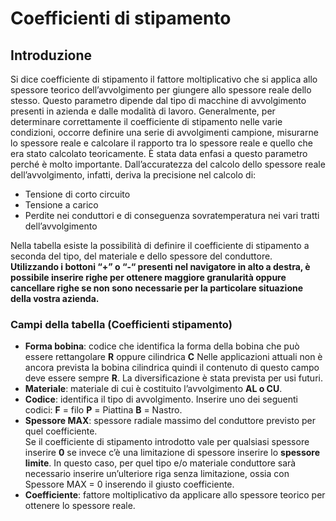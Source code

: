 # Coefficienti di stipamento
## Introduzione
Si dice coefficiente di stipamento il fattore moltiplicativo che si applica allo spessore teorico dell’avvolgimento per giungere allo spessore reale dello stesso.
Questo parametro dipende dal tipo di macchine di avvolgimento presenti in azienda e dalle modalità di lavoro. Generalmente, per determinare correttamente il coefficiente di stipamento nelle varie condizioni, occorre definire una serie di avvolgimenti campione, misurarne lo spessore reale e calcolare il rapporto tra lo spessore reale e quello che era stato calcolato teoricamente.
È stata data enfasi a questo parametro perché è molto importante. Dall’accuratezza del calcolo dello spessore reale dell’avvolgimento, infatti, deriva la precisione nel calcolo di:
- Tensione di corto circuito
- Tensione a carico
- Perdite nei conduttori e di conseguenza sovratemperatura nei vari tratti dell’avvolgimento
  
Nella tabella esiste la possibilità di definire il coefficiente di stipamento a seconda del tipo, del materiale e dello spessore del conduttore. <br>
**Utilizzando i bottoni “+” o “-“ presenti nel navigatore in alto a destra, è possibile inserire righe per ottenere maggiore granularità oppure cancellare righe se non sono necessarie per la particolare situazione della vostra azienda.**

### Campi della tabella (Coefficienti stipamento)
- **Forma bobina**: codice che identifica la forma della bobina che può essere rettangolare  **R**  oppure cilindrica  **C** 
Nelle applicazioni attuali non è ancora prevista la bobina cilindrica quindi il contenuto di questo campo deve essere sempre **R**. La diversificazione è stata prevista per usi futuri.
- **Materiale**: materiale di cui è costituito l’avvolgimento **AL o CU**.
- **Codice**: identifica il tipo di avvolgimento. Inserire uno dei seguenti codici: **F** = filo **P** = Piattina **B** = Nastro.
- **Spessore MAX**: spessore radiale massimo del conduttore previsto per quel coefficiente.<br>
Se il coefficiente di stipamento introdotto vale per qualsiasi spessore inserire **0** se invece c’è una limitazione di spessore inserire lo **spessore limite**. In questo caso, per quel tipo e/o materiale conduttore sarà necessario inserire un’ulteriore riga senza limitazione, ossia con Spessore MAX = 0 inserendo il giusto coefficiente.
- **Coefficiente**: fattore moltiplicativo da applicare allo spessore teorico per ottenere lo spessore reale.

